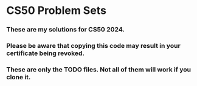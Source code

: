 # CS50 Problem Sets

### These are my solutions for CS50 2024.
### Please be aware that copying this code may result in your certificate being revoked.
### These are only the TODO files. Not all of them will work if you clone it.

